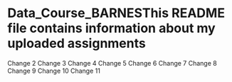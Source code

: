 # Data_Course_BARNESThis README file contains information about my uploaded assignments


Change 2
Change 3
Change 4
Change 5
Change 6
Change 7
Change 8
Change 9
Change 10
Change 11


